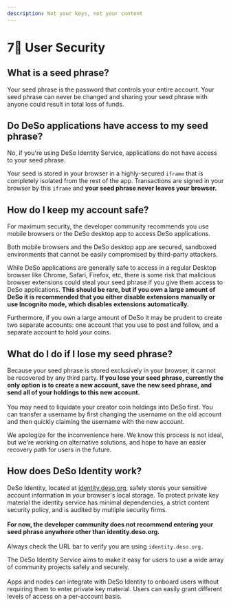 ```yaml
---
description: Not your keys, not your content
---
```


# 7⃣ User Security

## **What is a seed phrase?**

Your seed phrase is the password that controls your entire account. Your seed phrase can never be changed and sharing your seed phrase with anyone could result in total loss of funds.

## **Do DeSo applications have access to my seed phrase?**

No, if you're using DeSo Identity Service, applications do not have access to your seed phrase.&#x20;

Your seed is stored in your browser in a highly-secured `iframe` that is completely isolated from the rest of the app. Transactions are signed in your browser by this `iframe` and **your seed phrase never leaves your browser.**

## **How do I keep my account safe?**

For maximum security, the developer community recommends you use mobile browsers or the DeSo desktop app to access DeSo applications.

Both mobile browsers and the DeSo desktop app are secured, sandboxed environments that cannot be easily compromised by third-party attackers.

While DeSo applications are generally safe to access in a regular Desktop browser like Chrome, Safari, Firefox, etc, there is some risk that malicious browser extensions could steal your seed phrase if you give them access to DeSo applications. **This should be rare, but if you own a large amount of DeSo it is recommended that you either disable extensions manually or use Incognito mode, which disables extensions automatically.**

Furthermore, if you own a large amount of DeSo it may be prudent to create two separate accounts: one account that you use to post and follow, and a separate account to hold your coins.&#x20;

## **What do I do i**f I lose my seed phrase?

Because your seed phrase is stored exclusively in your browser, it cannot be recovered by any third party. **If you lose your seed phrase, currently the only option is to create a new account, save the new seed phrase, and send all of your holdings to this new account.**\
\
You may need to liquidate your creator coin holdings into DeSo first. You can transfer a username by first changing the username on the old account and then quickly claiming the username with the new account.

We apologize for the inconvenience here. We know this process is not ideal, but we're working on alternative solutions, and hope to have an easier recovery path for users in the future.

## How does DeSo Identity work?

DeSo Identity, located at [identity.deso.org](https://identity.deso.org), safely stores your sensitive account information in your browser's local storage. To protect private key material the identity service has minimal dependencies, a strict content security policy, and is audited by multiple security firms.\
\
**For now, the developer community does not recommend entering your seed phrase anywhere other than identity.deso.org.**\
\
Always check the URL bar to verify you are using `identity.deso.org.`

The DeSo Identity Service aims to make it easy for users to use a wide array of community projects safely and securely.\
\
Apps and nodes can integrate with DeSo Identity to onboard users without requiring them to enter private key material. Users can easily grant different levels of access on a per-account basis.
